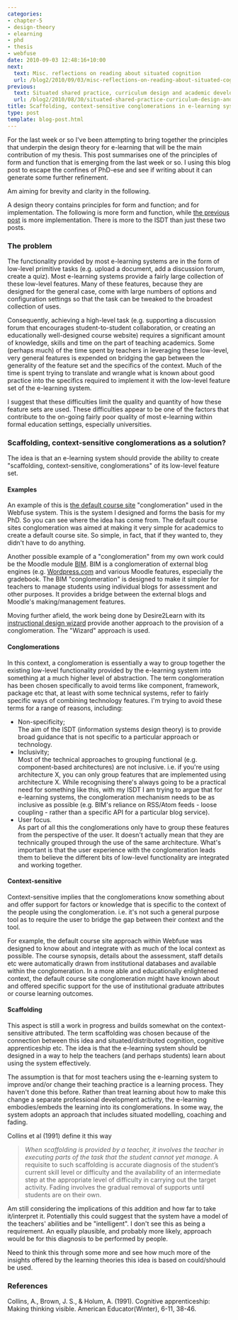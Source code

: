 ```yaml
---
categories:
- chapter-5
- design-theory
- elearning
- phd
- thesis
- webfuse
date: 2010-09-03 12:48:16+10:00
next:
  text: Misc. reflections on reading about situated cognition
  url: /blog2/2010/09/03/misc-reflections-on-reading-about-situated-cognition/
previous:
  text: Situated shared practice, curriculum design and academic development
  url: /blog2/2010/08/30/situated-shared-practice-curriculum-design-and-academic-development/
title: Scaffolding, context-sensitive conglomerations in e-learning systems
type: post
template: blog-post.html
---
```

For the last week or so I've been attempting to bring together the principles that underpin the design theory for e-learning that will be the main contribution of my thesis. This post summarises one of the principles of form and function that is emerging from the last week or so. I using this blog post to escape the confines of PhD-ese and see if writing about it can generate some further refinement.

Am aiming for brevity and clarity in the following.

A design theory contains principles for form and function; and for implementation. The following is more form and function, while [the previous post](/blog2/2010/08/30/situated-shared-practice-curriculum-design-and-academic-development/) is more implementation. There is more to the ISDT than just these two posts.

### The problem

The functionality provided by most e-learning systems are in the form of low-level primitive tasks (e.g. upload a document, add a discussion forum, create a quiz). Most e-learning systems provide a fairly large collection of these low-level features. Many of these features, because they are designed for the general case, come with large numbers of options and configuration settings so that the task can be tweaked to the broadest collection of uses.

Consequently, achieving a high-level task (e.g. supporting a discussion forum that encourages student-to-student collaboration, or creating an educationally well-designed course website) requires a significant amount of knowledge, skills and time on the part of teaching academics. Some (perhaps much) of the time spent by teachers in leveraging these low-level, very general features is expended on bridging the gap between the generality of the feature set and the specifics of the context. Much of the time is spent trying to translate and wrangle what is known about good practice into the specifics required to implement it with the low-level feature set of the e-learning system.

I suggest that these difficulties limit the quality and quantity of how these feature sets are used. These difficulties appear to be one of the factors that contribute to the on-going fairly poor quality of most e-learning within formal education settings, especially universities.

### Scaffolding, context-sensitive conglomerations as a solution?

The idea is that an e-learning system should provide the ability to create "scaffolding, context-sensitive, conglomerations" of its low-level feature set.

#### Examples

An example of this is [the default course site](/blog2/2010/06/25/default-course-sites-and-wizards-version-2-0/) "conglomeration" used in the Webfuse system. This is the system I designed and forms the basis for my PhD. So you can see where the idea has come from. The default course sites conglomeration was aimed at making it very simple for academics to create a default course site. So simple, in fact, that if they wanted to, they didn't have to do anything.

Another possible example of a "conglomeration" from my own work could be the Moodle module [BIM](/blog2/research/bam-blog-aggregation-management/). BIM is a conglomeration of external blog engines (e.g. [Wordpress.com](http://wordpress.com/) and various Moodle features, especially the gradebook. The BIM "conglomeration" is designed to make it simpler for teachers to manage students using individual blogs for assessment and other purposes. It provides a bridge between the external blogs and Moodle's making/management features.

Moving further afield, the work being done by Desire2Learn with its [instructional design wizard](http://www.desire2learn.com/experience-it/) provide another approach to the provision of a conglomeration. The "Wizard" approach is used.

#### Conglomerations

In this context, a conglomeration is essentially a way to group together the existing low-level functionality provided by the e-learning system into something at a much higher level of abstraction. The term conglomeration has been chosen specifically to avoid terms like component, framework, package etc that, at least with some technical systems, refer to fairly specific ways of combining technology features. I'm trying to avoid these terms for a range of reasons, including:

- Non-specificity;  
    The aim of the ISDT (information systems design theory) is to provide broad guidance that is not specific to a particular approach or technology.
- Inclusivity;  
    Most of the technical approaches to grouping functional (e.g. component-based architectures) are not inclusive. i.e. if you're using architecture X, you can only group features that are implemented using architecture X. While recognising there's always going to be a practical need for something like this, with my ISDT I am trying to argue that for e-learning systems, the conglomeration mechanism needs to be as inclusive as possible (e.g. BIM's reliance on RSS/Atom feeds - loose coupling - rather than a specific API for a particular blog service).
- User focus.  
    As part of all this the conglomerations only have to group these features from the perspective of the user. It doesn't actually mean that they are technically grouped through the use of the same architecture. What's important is that the user experience with the conglomeration leads them to believe the different bits of low-level functionality are integrated and working together.

#### Context-sensitive

Context-sensitive implies that the conglomerations know something about and offer support for factors or knowledge that is specific to the context of the people using the conglomeration. i.e. it's not such a general purpose tool as to require the user to bridge the gap between their context and the tool.

For example, the default course site approach within Webfuse was designed to know about and integrate with as much of the local context as possible. The course synopsis, details about the assessment, staff details etc were automatically drawn from institutional databases and available within the conglomeration. In a more able and educationally enlightened context, the default course site conglomeration might have known about and offered specific support for the use of institutional graduate attributes or course learning outcomes.

#### Scaffolding

This aspect is still a work in progress and builds somewhat on the context-sensitive attributed. The term scaffolding was chosen because of the connection between this idea and situated/distributed cognition, cognitive apprenticeship etc. The idea is that the e-learning system should be designed in a way to help the teachers (and perhaps students) learn about using the system effectively.

The assumption is that for most teachers using the e-learning system to improve and/or change their teaching practice is a learning process. They haven't done this before. Rather than treat learning about how to make this change a separate professional development activity, the e-learning embodies/embeds the learning into its conglomerations. In some way, the system adopts an approach that includes situated modelling, coaching and fading.

Collins et al (1991) define it this way

> _When scaffolding is provided by a teacher, it involves the teacher in executing parts of the task that the student cannot yet manage_. A requisite to such scaffolding is accurate diagnosis of the student’s current skill level or difficulty and the availability of an intermediate step at the appropriate level of difficulty in carrying out the target activity. Fading involves the gradual removal of supports until students are on their own.

Am still considering the implications of this addition and how far to take it/interpret it. Potentially this could suggest that the system have a model of the teachers' abilities and be "intelligent". I don't see this as being a requirement. An equally plausible, and probably more likely, approach would be for this diagnosis to be performed by people.

Need to think this through some more and see how much more of the insights offered by the learning theories this idea is based on could/should be used.

### References

Collins, A., Brown, J. S., & Holum, A. (1991). Cognitive apprenticeship: Making thinking visible. American Educator(Winter), 6-11, 38-46.
